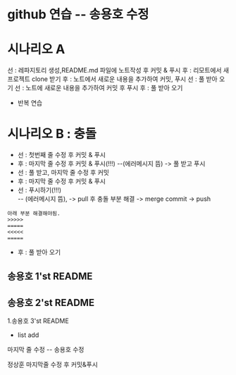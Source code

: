 # github 연습 -- 송용호 수정

# 시나리오 A
선 : 레파지토리 생성,README.md 파일에 노트작성  후 커밋 & 푸시
후 : 리모트에서 새 프로젝트 clone 받기
후 : 노트에서 새로운 내용을 추가하여 커밋, 푸시
선 : 풀 받아 오기
선 : 노트에 새로운 내용을 추가하여 커밋 후 푸시
후 : 풀 받아 오기
- 반복 연습

# 시나리오 B : 충돌
- 선 : 첫번째 줄 수정 후 커밋 & 푸시
- 후 : 마지막 줄 수정 후 커밋 & 푸시(!!!) 
--(에러메시지 뜸) -> 풀 받고 푸시
- 선 : 풀 받고, 마지막 줄 수정 후 커밋
- 후 : 마지막 줄 수정 후 커밋 & 푸시
- 선 : 푸시하기(!!!)                    
-- (에러메시지 뜸), -> pull 후 충돌 부분 해결 -> merge commit -> push
```
아래 부분 해결해야됨.
>>>>>
=====
<<<<<
=====
```
- 후 : 풀 받아 오기

## 송용호 1'st README
## 송용호 2'st README


1.송용호 3'st README

- list add


마지막 줄 수정 -- 송용호 수정


정상훈 마지막줄 수정 후 커밋&푸시
